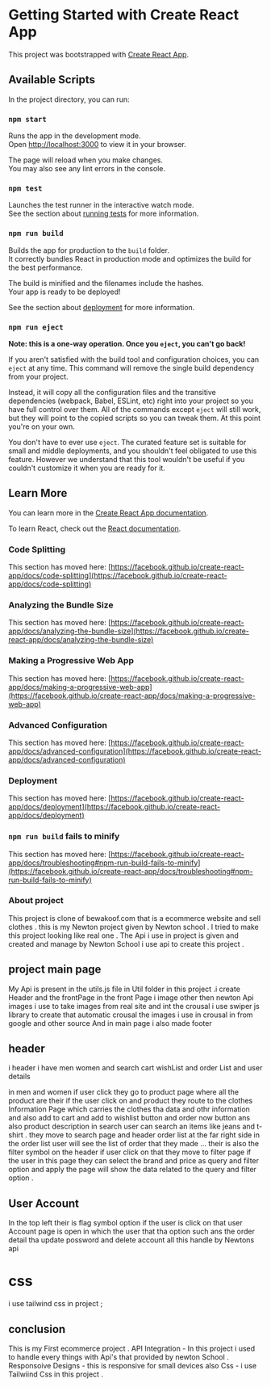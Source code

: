 # Getting Started with Create React App

This project was bootstrapped with [Create React App](https://github.com/facebook/create-react-app).

## Available Scripts

In the project directory, you can run:

### `npm start`

Runs the app in the development mode.\
Open [http://localhost:3000](http://localhost:3000) to view it in your browser.

The page will reload when you make changes.\
You may also see any lint errors in the console.

### `npm test`

Launches the test runner in the interactive watch mode.\
See the section about [running tests](https://facebook.github.io/create-react-app/docs/running-tests) for more information.

### `npm run build`

Builds the app for production to the `build` folder.\
It correctly bundles React in production mode and optimizes the build for the best performance.

The build is minified and the filenames include the hashes.\
Your app is ready to be deployed!

See the section about [deployment](https://facebook.github.io/create-react-app/docs/deployment) for more information.

### `npm run eject`

**Note: this is a one-way operation. Once you `eject`, you can't go back!**

If you aren't satisfied with the build tool and configuration choices, you can `eject` at any time. This command will remove the single build dependency from your project.

Instead, it will copy all the configuration files and the transitive dependencies (webpack, Babel, ESLint, etc) right into your project so you have full control over them. All of the commands except `eject` will still work, but they will point to the copied scripts so you can tweak them. At this point you're on your own.

You don't have to ever use `eject`. The curated feature set is suitable for small and middle deployments, and you shouldn't feel obligated to use this feature. However we understand that this tool wouldn't be useful if you couldn't customize it when you are ready for it.

## Learn More

You can learn more in the [Create React App documentation](https://facebook.github.io/create-react-app/docs/getting-started).

To learn React, check out the [React documentation](https://reactjs.org/).

### Code Splitting

This section has moved here: [https://facebook.github.io/create-react-app/docs/code-splitting](https://facebook.github.io/create-react-app/docs/code-splitting)

### Analyzing the Bundle Size

This section has moved here: [https://facebook.github.io/create-react-app/docs/analyzing-the-bundle-size](https://facebook.github.io/create-react-app/docs/analyzing-the-bundle-size)

### Making a Progressive Web App

This section has moved here: [https://facebook.github.io/create-react-app/docs/making-a-progressive-web-app](https://facebook.github.io/create-react-app/docs/making-a-progressive-web-app)

### Advanced Configuration

This section has moved here: [https://facebook.github.io/create-react-app/docs/advanced-configuration](https://facebook.github.io/create-react-app/docs/advanced-configuration)

### Deployment

This section has moved here: [https://facebook.github.io/create-react-app/docs/deployment](https://facebook.github.io/create-react-app/docs/deployment)

### `npm run build` fails to minify

This section has moved here: [https://facebook.github.io/create-react-app/docs/troubleshooting#npm-run-build-fails-to-minify](https://facebook.github.io/create-react-app/docs/troubleshooting#npm-run-build-fails-to-minify)


### About project 
This project is clone of bewakoof.com that is a ecommerce website and sell clothes . this is my Newton project given by  Newton school . I tried to make this project looking like real one . The Api i use in project is given and created and manage  by Newton School i use api to create this project .  
## project main page
My Api is present in the utils.js file in Util folder in this project .i create Header and the frontPage in the front Page i image other then newton Api images i use to take images from real site and int the crousal i use swiper js library to create that automatic crousal the images i use in crousal in from google and other source 
And in main page i also made footer 
## header 
i header i have men women and search cart wishList and order List and user details 

in men and women if user click they go to product page where all the product are their if the user click on and product they route to the clothes Information Page which carries the clothes tha data and othr information and also add to cart and add to wishlist button and order now button ans also product description in search user can search an items like jeans and t-shirt . they move to search page and header order list at the far right side in the order list user will see the list of order that they made ... their is also the filter symbol on the header if user click on that they move to filter page if the user in this  page they can select the brand and price as query and filter option and apply the page will show the data related to the query and filter option .

## User Account 
In the top left their is flag symbol option if the user is click on that user Account page is open in which the user that tha option such ans the order detail tha update possword and delete account all this handle by  Newtons api 
# css 
i use tailwind css in project ;

## conclusion 
This is my First  ecommerce project . 
 API Integration - In this project i used to handle every things with Api's that provided by newton School .
 Responsoive Designs - this is responsive for small devices also 
Css - i use Tailwiind Css in this project . 